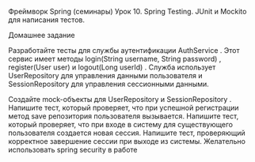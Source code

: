 Фреймворк Spring (семинары)
Урок 10. Spring Testing. JUnit и Mockito для написания тестов.

Домашнее задание

Разработайте тесты для службы аутентификации
AuthService
. Этот сервис имеет методы
login(String username, String password)
,
register(User user)
и
logout(Long userId)
. Служба использует
UserRepository
для управления данными пользователя и
SessionRepository
для управления сессионными данными.

Создайте mock-объекты для
UserRepository
и
SessionRepository
.
Напишите тест, который проверяет, что при успешной регистрации метод
save
репозитория пользователя вызывается.
Напишите тест, который проверяет, что при входе в систему для существующего пользователя создается новая сессия.
Напишите тест, проверяющий корректное завершение сессии при выходе из системы.
Желательно использовать spring security в работе
